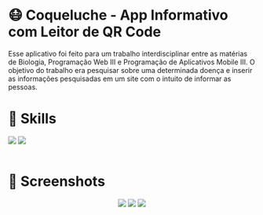 # 😷 Coqueluche - App Informativo com Leitor de QR Code
Esse aplicativo foi feito para um trabalho interdisciplinar entre as matérias de Biologia, Programação Web III e Programação de Aplicativos Mobile III. O objetivo do trabalho era pesquisar sobre uma determinada doença e inserir as informações pesquisadas em um site com o intuito de informar as pessoas.

# 🚀 Skills
<div align="left">
 <img src="https://img.shields.io/badge/react_native-%2320232a.svg?style=for-the-badge&logo=react&logoColor=%2361DAFB">
 <img src="https://img.shields.io/badge/Expo-1B1F23?style=for-the-badge&logo=expo&logoColor=white">
</div>

<br>

# 📸 Screenshots
<div align="center">
 <img src="https://user-images.githubusercontent.com/68068215/191012434-00bd3c9a-f8fb-47bf-af3f-387201cef935.jpg">
 <img src="https://user-images.githubusercontent.com/68068215/191012546-3301defd-66b5-4966-b01a-6779f689cbdb.jpg">
 <img src="https://user-images.githubusercontent.com/68068215/191012594-87f72e1f-de79-461b-b81e-096c62a9ef26.jpg">

</div>
